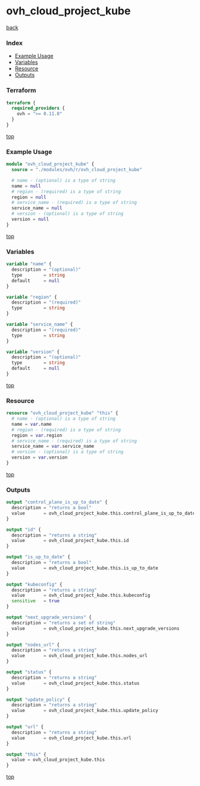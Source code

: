 # ovh_cloud_project_kube

[back](../ovh.md)

### Index

- [Example Usage](#example-usage)
- [Variables](#variables)
- [Resource](#resource)
- [Outputs](#outputs)

### Terraform

```terraform
terraform {
  required_providers {
    ovh = ">= 0.11.0"
  }
}
```

[top](#index)

### Example Usage

```terraform
module "ovh_cloud_project_kube" {
  source = "./modules/ovh/r/ovh_cloud_project_kube"

  # name - (optional) is a type of string
  name = null
  # region - (required) is a type of string
  region = null
  # service_name - (required) is a type of string
  service_name = null
  # version - (optional) is a type of string
  version = null
}
```

[top](#index)

### Variables

```terraform
variable "name" {
  description = "(optional)"
  type        = string
  default     = null
}

variable "region" {
  description = "(required)"
  type        = string
}

variable "service_name" {
  description = "(required)"
  type        = string
}

variable "version" {
  description = "(optional)"
  type        = string
  default     = null
}
```

[top](#index)

### Resource

```terraform
resource "ovh_cloud_project_kube" "this" {
  # name - (optional) is a type of string
  name = var.name
  # region - (required) is a type of string
  region = var.region
  # service_name - (required) is a type of string
  service_name = var.service_name
  # version - (optional) is a type of string
  version = var.version
}
```

[top](#index)

### Outputs

```terraform
output "control_plane_is_up_to_date" {
  description = "returns a bool"
  value       = ovh_cloud_project_kube.this.control_plane_is_up_to_date
}

output "id" {
  description = "returns a string"
  value       = ovh_cloud_project_kube.this.id
}

output "is_up_to_date" {
  description = "returns a bool"
  value       = ovh_cloud_project_kube.this.is_up_to_date
}

output "kubeconfig" {
  description = "returns a string"
  value       = ovh_cloud_project_kube.this.kubeconfig
  sensitive   = true
}

output "next_upgrade_versions" {
  description = "returns a set of string"
  value       = ovh_cloud_project_kube.this.next_upgrade_versions
}

output "nodes_url" {
  description = "returns a string"
  value       = ovh_cloud_project_kube.this.nodes_url
}

output "status" {
  description = "returns a string"
  value       = ovh_cloud_project_kube.this.status
}

output "update_policy" {
  description = "returns a string"
  value       = ovh_cloud_project_kube.this.update_policy
}

output "url" {
  description = "returns a string"
  value       = ovh_cloud_project_kube.this.url
}

output "this" {
  value = ovh_cloud_project_kube.this
}
```

[top](#index)